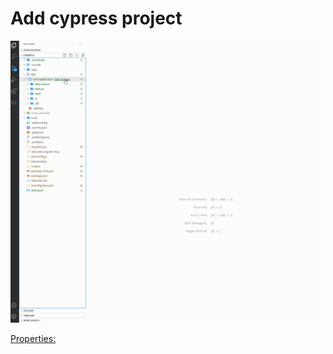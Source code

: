 # Add cypress project

<p>
    <a target="_blank" rel="noopener noreferrer" href="https://github.com/srlee309/vscode-domain-schematics-extension/blob/main/gifs/add-cypress-project.gif?raw=true">
        <img src="https://github.com/srlee309/vscode-domain-schematics-extension/blob/main/gifs/add-cypress-project.gif?raw=true" alt="Demo" style="max-width:100%;">
    </a>
</p>

[Properties:](https://github.com/srlee309/domain/blob/master/packages/domain/src/schematics/add-cypress-project/schema.json)